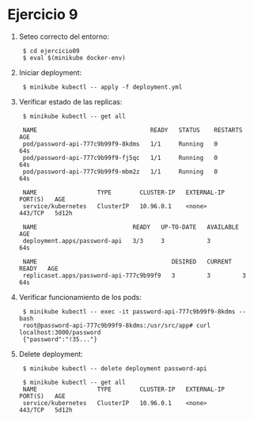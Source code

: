 # Ejercicio 9

1. Seteo correcto del entorno:

        $ cd ejercicio09
        $ eval $(minikube docker-env)

2. Iniciar deployment:

        $ minikube kubectl -- apply -f deployment.yml

3. Verificar estado de las replicas:

        $ minikube kubectl -- get all

        NAME                                READY   STATUS    RESTARTS   AGE
        pod/password-api-777c9b99f9-8kdms   1/1     Running   0          64s
        pod/password-api-777c9b99f9-fj5qc   1/1     Running   0          64s
        pod/password-api-777c9b99f9-mbm2z   1/1     Running   0          64s

        NAME                 TYPE        CLUSTER-IP   EXTERNAL-IP   PORT(S)   AGE
        service/kubernetes   ClusterIP   10.96.0.1    <none>        443/TCP   5d12h

        NAME                           READY   UP-TO-DATE   AVAILABLE   AGE
        deployment.apps/password-api   3/3     3            3           64s

        NAME                                      DESIRED   CURRENT   READY   AGE
        replicaset.apps/password-api-777c9b99f9   3         3         3       64s

4. Verificar funcionamiento de los pods:

        $ minikube kubectl -- exec -it password-api-777c9b99f9-8kdms -- bash
        root@password-api-777c9b99f9-8kdms:/usr/src/app# curl localhost:3000/password
        {"password":"!35..."}


5. Delete deployment:

        $ minikube kubectl -- delete deployment password-api

        $ minikube kubectl -- get all
        NAME                 TYPE        CLUSTER-IP   EXTERNAL-IP   PORT(S)   AGE
        service/kubernetes   ClusterIP   10.96.0.1    <none>        443/TCP   5d12h

